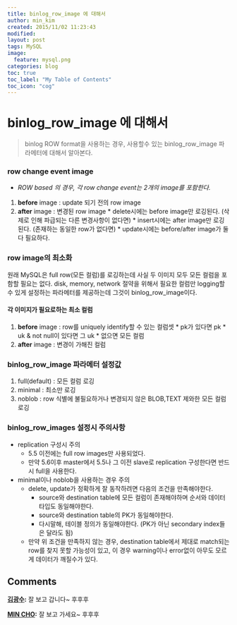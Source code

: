```yaml
---
title: binlog_row_image 에 대해서
author: min_kim
created: 2015/11/02 11:23:43
modified:
layout: post
tags: MySQL
image:
  feature: mysql.png
categories: blog
toc: true
toc_label: "My Table of Contents"
toc_icon: "cog"
---
```



# binlog_row_image 에 대해서

> binlog ROW format을 사용하는 경우, 사용할수 있는 binlog_row_image 파라메터에 대해서 알아본다.

### row change event image

  * _ROW based 의 경우, 각 row change event는 2개의 image를 포함한다._
  1. **before** image : update 되기 전의 row image
  2. **after** image : 변경된 row image
    * delete시에는 before image만 로깅된다. (삭제로 인해 파급되는 다른 변경사항이 없다면)
    * insert시에는 after image만 로깅된다. (존재하는 동일한 row가 없다면)
    * update시에는 before/after image가 둘다 필요하다.

### row image의 최소화

원래 MySQL은 full row(모든 컬럼)를 로깅하는데 사실 두 이미지 모두 모든 컬럼을 포함할 필요는 없다. disk, memory, network 절약을 위해서 필요한 컬럼만 logging할수 있게 설정하는 파라메터를 제공하는데 그것이 binlog_row_image이다.

#### 각 이미지가 필요로하는 최소 컬럼

  1. **before** image : row를 uniquely identify할 수 있는 컬럼셋
    * pk가 있다면 pk
    * uk & not null이 있다면 그 uk
    * 없으면 모든 컬럼
  2. **after** image : 변경이 가해진 컬럼

### binlog_row_image 파라메터 설정값

  1. full(default) : 모든 컬럼 로깅
  2. minimal : 최소만 로깅
  3. noblob : row 식별에 불필요하거나 변경되지 않은 BLOB,TEXT 제와한 모든 컬럼 로깅

### binlog_row_images 설정시 주의사항

  * replication 구성시 주의
    * 5.5 이전에는 full row images만 사용되었다.
    * 만약 5.6이후 master에서 5.5나 그 이전 slave로 replication 구성한다면 반드시 full을 사용한다.
  * minimal이나 noblob을 사용하는 경우 주의
    * delete, update가 정확하게 잘 동작하려면 다음의 조건을 만족해야한다.
      * source와 destination table에 모든 컬럼이 존재해야하며 순서와 데이터타입도 동일해야한다.
      * source와 destination table의 PK가 동일해야한다.
      * 다시말해, 테이블 정의가 동일해야한다. (PK가 아닌 secondary index들은 달라도 됨)
    * 만약 위 조건을 만족하지 않는 경우, destination table에서 제대로 match되는 row를 찾지 못할 가능성이 있고, 이 경우 warning이나 error없이 아무도 모르게 데이터가 깨질수가 있다.

## Comments

**[김광수](#10 "2015-12-16 15:50:38"):** 잘 보고 갑니다~ 후후후

**[MIN CHO](#11 "2015-12-16 19:21:33"):** 잘 보고 가세요~ 후후후
